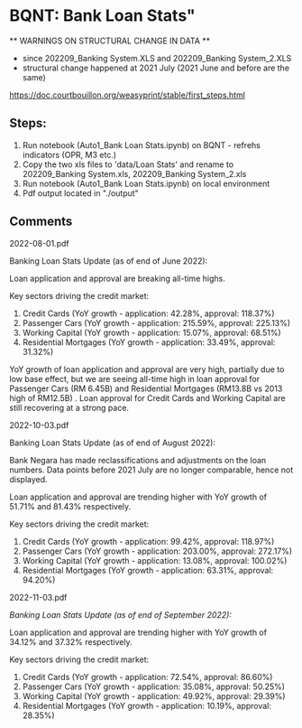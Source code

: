 # BQNT: Bank Loan Stats" 


** WARNINGS ON STRUCTURAL CHANGE IN DATA **
- since 202209_Banking System.XLS and 202209_Banking System_2.XLS
 - structural change happened at 2021 July (2021 June and before are the same)


https://doc.courtbouillon.org/weasyprint/stable/first_steps.html


## Steps:
1. Run notebook (Auto1_Bank Loan Stats.ipynb) on BQNT - refrehs indicators (OPR, M3 etc.)
2. Copy the two xls files to 'data/Loan Stats' and rename to 202209_Banking System.xls, 202209_Banking System_2.xls
3. Run notebook (Auto1_Bank Loan Stats.ipynb) on local environment
4. Pdf output located in "./output"


## Comments

2022-08-01.pdf

Banking Loan Stats Update (as of end of June 2022):

Loan application and approval are breaking all-time highs.

Key sectors driving the credit market:
1) Credit Cards (YoY growth - application: 42.28%, approval: 118.37%)
2) Passenger Cars (YoY growth - application: 215.59%, approval: 225.13%)
3) Working Capital (YoY growth - application: 15.07%, approval: 68.51%)
4) Residential Mortgages (YoY growth - application: 33.49%, approval: 31.32%)

YoY growth of loan application and approval are very high, partially due to low base effect, but we are seeing all-time high in loan approval for Passenger Cars (RM 6.45B) and Residential Mortgages (RM13.8B vs 2013 high of RM12.5B) .
Loan approval for Credit Cards and Working Capital are still recovering at a strong pace.





2022-10-03.pdf

Banking Loan Stats Update (as of end of August 2022):

Bank Negara has made reclassifications and adjustments on the loan numbers. Data points before 2021 July are no longer comparable, hence not displayed.

Loan application and approval are trending higher with YoY growth of 51.71% and 81.43% respectively.

Key sectors driving the credit market:
1) Credit Cards (YoY growth - application: 99.42%, approval: 118.97%)
2) Passenger Cars (YoY growth - application: 203.00%, approval: 272.17%)
3) Working Capital (YoY growth - application: 13.08%, approval: 100.02%)
4) Residential Mortgages (YoY growth - application: 63.31%, approval: 94.20%)





2022-11-03.pdf

*Banking Loan Stats Update (as of end of September 2022):*

Loan application and approval are trending higher with YoY growth of 34.12% and 37.32% respectively.

Key sectors driving the credit market:
1) Credit Cards (YoY growth - application: 72.54%, approval: 86.60%)
2) Passenger Cars (YoY growth - application: 35.08%, approval: 50.25%)
3) Working Capital (YoY growth - application: 49.92%, approval: 29.39%)
4) Residential Mortgages (YoY growth - application: 10.19%, approval: 28.35%)

